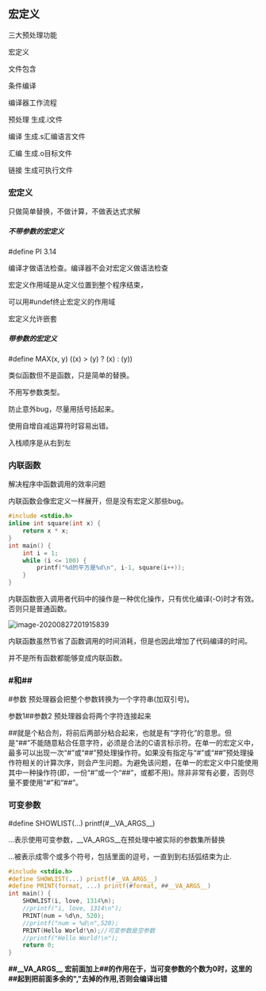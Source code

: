 ## 宏定义

三大预处理功能

宏定义

文件包含

条件编译

编译器工作流程

预处理	生成.i文件

编译	生成.s汇编语言文件

汇编	生成.o目标文件

链接	生成可执行文件

### 宏定义

只做简单替换，不做计算，不做表达式求解

##### 不带参数的宏定义

#define PI 3.14

编译才做语法检查。编译器不会对宏定义做语法检查

宏定义作用域是从定义位置到整个程序结束，

可以用#undef终止宏定义的作用域

宏定义允许嵌套

##### 带参数的宏定义

#define MAX(x, y) ((x) > (y) ? (x) : (y))

类似函数但不是函数，只是简单的替换。

不用写参数类型。

防止意外bug，尽量用括号括起来。

使用自增自减运算符时容易出错。 

入栈顺序是从右到左

### 内联函数

解决程序中函数调用的效率问题

内联函数会像宏定义一样展开，但是没有宏定义那些bug。

```c
#include <stdio.h>
inline int square(int x) {
    return x * x;
}
int main() {
    int i = 1;
    while (i <= 100) {
        printf("%d的平方是%d\n", i-1, square(i++));
    }
}
```

内联函数嵌入调用者代码中的操作是一种优化操作，只有优化编译(-O)时才有效。否则只是普通函数。

![image-20200827201915839](C:\Users\xuyingfeng\AppData\Roaming\Typora\typora-user-images\image-20200827201915839.png)

内联函数虽然节省了函数调用的时间消耗，但是也因此增加了代码编译的时间。

并不是所有函数都能够变成内联函数。

### #和##

#参数	预处理器会把整个参数转换为一个字符串(加双引号)。

参数1##参数2	预处理器会将两个字符连接起来

\##就是个粘合剂，将前后两部分粘合起来，也就是有“字符化”的意思。但是“##”不能随意粘合任意字符，必须是合法的C语言标示符。在单一的宏定义中，最多可以出现一次“#”或“##”预处理操作符。如果没有指定与“#”或“##”预处理操作符相关的计算次序，则会产生问题。为避免该问题，在单一的宏定义中只能使用其中一种操作符(即，一份“#”或一个“##”，或都不用)。除非非常有必要，否则尽量不要使用“#”和“##”。

### 可变参数

#define SHOWLIST(...) printf(#__VA_ARGS\_\_)

...表示使用可变参数，__VA_ARGS\_\_在预处理中被实际的参数集所替换

...被表示成零个或多个符号，包括里面的逗号，一直到到右括弧结束为止.

```c
#include <stdio.h>
#define SHOWLIST(...) printf(#__VA_ARGS__)
#define PRINT(format, ...) printf(#format, ##__VA_ARGS__)
int main() {
    SHOWLIST(i, love, 1314\n);
    //printf("i, love, 1314\n");
    PRINT(num = %d\n, 520);
    //printf("num = %d\n",520);
    PRINT(Hello World!\n);//可变参数是空参数
    //printf("Hello World!\n");
    return 0;
}

```

**##__VA_ARGS\_\_** **宏前面加上##的作用在于，当可变参数的个数为0时，这里的##起到把前面多余的","去掉的作用,否则会编译出错**

